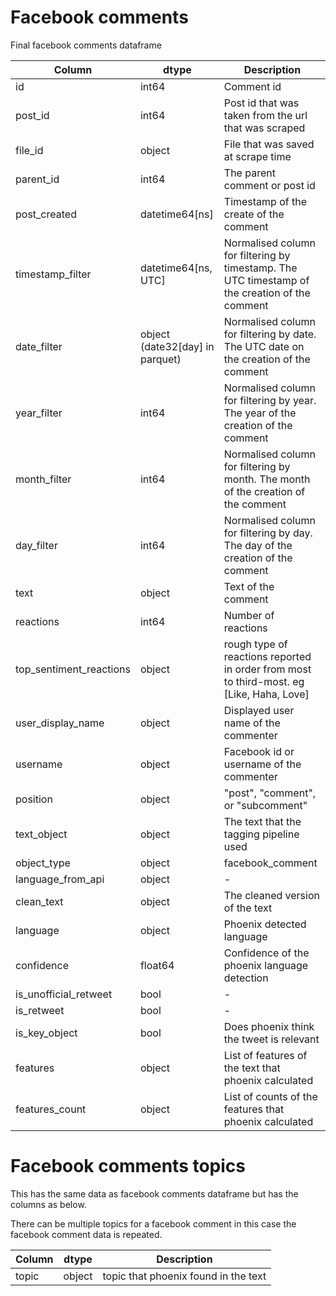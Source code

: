 # Facebook comments

Final facebook comments dataframe

| Column                  | dtype          | Description |
|-------------------------|----------------|-------------|
| id                      | int64          | Comment id |
| post_id                 | int64          | Post id that was taken from the url that was scraped |
| file_id                 | object         | File that was saved at scrape time |
| parent_id               | int64          | The parent comment or post id |
| post_created            | datetime64[ns] | Timestamp of the create of the comment |
| timestamp_filter        | datetime64[ns, UTC] | Normalised column for filtering by timestamp. The UTC timestamp of the creation of the comment |
| date_filter             | object (date32[day] in parquet) | Normalised column for filtering by date. The UTC date on the creation of the comment |
| year_filter             | int64          | Normalised column for filtering by year. The year of the creation of the comment |
| month_filter            | int64          | Normalised column for filtering by month. The month of the creation of the comment |
| day_filter              | int64          | Normalised column for filtering by day. The day of the creation of the comment |
| text                    | object         | Text of the comment |
| reactions               | int64          | Number of reactions |
| top_sentiment_reactions | object         | rough type of reactions reported in order from most to third-most. eg [Like, Haha, Love] |
| user_display_name       | object         | Displayed user name of the commenter |
| username                | object         | Facebook id or username of the commenter |
| position                | object         | "post", "comment", or "subcomment" |
| text_object             | object         | The text that the tagging pipeline used |
| object_type             | object         | facebook_comment |
| language_from_api       | object         | - |
| clean_text              | object         | The cleaned version of the text |
| language                | object         | Phoenix detected language |
| confidence              | float64        | Confidence of the phoenix language detection |
| is_unofficial_retweet   | bool           | - |
| is_retweet              | bool           | - |
| is_key_object           | bool           | Does phoenix think the tweet is relevant |
| features                | object         | List of features of the text that phoenix calculated |
| features_count          | object         | List of counts of the features that phoenix calculated |


# Facebook comments topics

This has the same data as facebook comments dataframe but has the columns as below.

There can be multiple topics for a facebook comment in this case the facebook comment data is repeated.

| Column                  | dtype          | Description |
|-------------------------|----------------|-------------|
| topic                   | object         | topic that phoenix found in the text |
